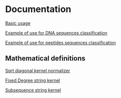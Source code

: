 Documentation
=======
[Basic usage](basic_usage.ipynb)

[Example of use for DNA sequences classification](example_DNA_classification.ipynb)

[Example of use for peptides sequences classification](example_peptides_classification.ipynb)


## Mathematical definitions

[Sqrt diagonal kernel normalizer](sqrt_diagonal_kernel_normalizer.ipynb)

[Fixed Degree string kernel](fixed_degree_string_kernel.ipynb)

[Subsequence string kernel](subsequence_string_kernel.ipynb)
